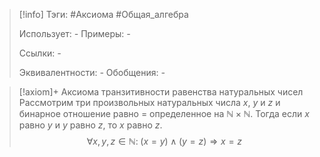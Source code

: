 > [!info]
> Тэги: #Аксиома #Общая_алгебра  
> 
> Использует: *-*
> Примеры: *-*
> 
> Ссылки: *-*
> 
> Эквивалентности: *-*
> Обобщения: *-*

> [!axiom]+ Аксиомa транзитивности равенства натуральных чисел
> Рассмотрим три произвольных натуральных числа $x$, $y$ и $z$ и бинарное отношение равно $=$ определенное на $\mathbb{N \times N}$. Тогда если $x$ равно $y$ и $y$ равно $z$, то $x$ равно $z$.  
> $$\forall x, y, z \in \mathbb{N}: \; (x = y) \land (y = z) \Rightarrow x = z$$